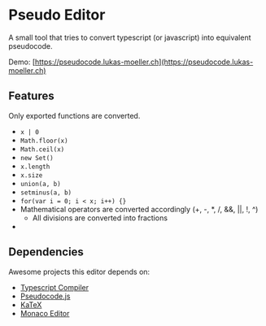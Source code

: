 # Pseudo Editor
A small tool that tries to convert typescript (or javascript) into equivalent pseudocode.

Demo: [https://pseudocode.lukas-moeller.ch](https://pseudocode.lukas-moeller.ch)

## Features
Only exported functions are converted.

- `x | 0`
- `Math.floor(x)`
- `Math.ceil(x)`
- `new Set()`
- `x.length`
- `x.size`
- `union(a, b)`
- `setminus(a, b)`
- `for(var i = 0; i < x; i++) {}`
- Mathematical operators are converted accordingly (+, -, *, /, &&, ||, !, ^)
	- All divisions are converted into fractions
- 

## Dependencies
Awesome projects this editor depends on:
- [Typescript Compiler](https://www.typescriptlang.org)
- [Pseudocode.js](http://www.tatetian.io/pseudocode.js/)
- [KaTeX](https://katex.org)
- [Monaco Editor](https://microsoft.github.io/monaco-editor/)